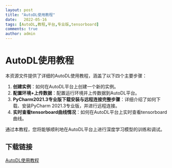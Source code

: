 ```yaml
---
layout: post
title: "AutoDL使用教程"
date:   2022-05-16
tags: [AutoDL,教程,平台,专业版,tensorboard]
comments: true
author: admin
---
```

# AutoDL使用教程

本资源文件提供了详细的AutoDL使用教程，涵盖了以下四个主要步骤：

1. **创建实例**：如何在AutoDL平台上创建一个新的实例。
2. **配置环境+上传数据**：配置运行环境并上传数据到AutoDL平台。
3. **PyCharm2021.3专业版下载安装与远程连接完整步骤**：详细介绍了如何下载、安装PyCharm 2021.3专业版，并进行远程连接。
4. **实时查看tensorboard曲线情况**：如何在AutoDL平台上实时查看tensorboard曲线。

通过本教程，您将能够顺利地在AutoDL平台上进行深度学习模型的训练和调试。

## 下载链接

[AutoDL使用教程](https://pan.quark.cn/s/99bd92569d6e)